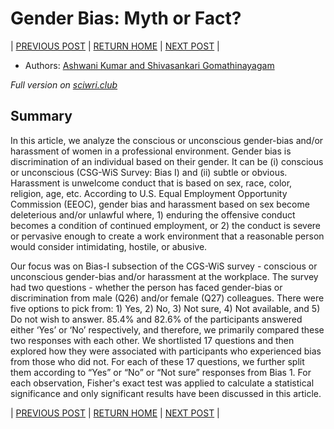 # Gender Bias: Myth or Fact?

| [PREVIOUS POST](./part-1-An-unequal-support-conundrum.md) | [RETURN HOME](https://wiscsg.github.io/wis-csg-2018) | [NEXT POST](./part-3-biased-action-effective-reaction.md) |

- Authors: [Ashwani Kumar and Shivasankari Gomathinayagam](../authors_contributors.md)

*Full version on [sciwri.club](https://www.sciwri.club/wp-content/uploads/2019/03/CGS-WiS_Team2_20190318-Final.pdf)*

## Summary

In this article, we analyze the
conscious or unconscious gender-bias and/or
harassment of women in a professional environment.
Gender bias is discrimination of an individual based on
their gender. It can be (i) conscious or unconscious
(CSG-WiS Survey: Bias I) and (ii) subtle or obvious.
Harassment is unwelcome conduct that is based on sex,
race, color, religion, age, etc. According to U.S. Equal
Employment Opportunity Commission (EEOC), gender
bias and harassment based on sex become deleterious
and/or unlawful where, 1) enduring the offensive
conduct becomes a condition of continued
employment, or 2) the conduct is severe or pervasive
enough to create a work environment that a
reasonable person would consider intimidating, hostile,
or abusive. 

Our focus was on Bias-I subsection of the CGS-WiS
survey - conscious or unconscious gender-bias and/or
harassment at the workplace. The survey had two
questions - whether the person has faced gender-bias
or discrimination from male (Q26) and/or female (Q27)
colleagues. There were five options to pick from: 1)
Yes, 2) No, 3) Not sure, 4) Not available, and 5) Do not
wish to answer. 85.4% and 82.6% of the participants
answered either ‘Yes’ or ‘No’ respectively, and
therefore, we primarily compared these two responses
with each other. We shortlisted 17 questions and then
explored how they were associated with participants
who experienced bias from those who did not. For
each of these 17 questions, we further split them
according to “Yes” or “No” or “Not sure” responses
from Bias 1. For each observation, Fisher's exact test
was applied to calculate a statistical significance and
only significant results have been discussed in this
article. 

| [PREVIOUS POST](./part-1-An-unequal-support-conundrum.md) | [RETURN HOME](https://wiscsg.github.io/wis-csg-2018) | [NEXT POST](./part-3-biased-action-effective-reaction.md) |
